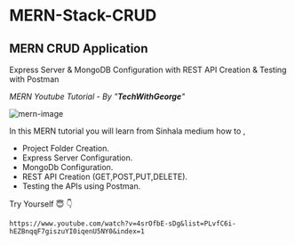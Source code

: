 # MERN-Stack-CRUD

## MERN CRUD Application

Express Server & MongoDB Configuration with REST API Creation & Testing with Postman

_MERN Youtube Tutorial - By "**TechWithGeorge**"_

![mern-image](https://user-images.githubusercontent.com/79325373/127886537-ab30e666-8cf1-4a94-9f6a-4fccd9b5db74.png)

In this MERN tutorial you will learn from Sinhala medium how to ,

* Project Folder Creation.
* Express Server Configuration.
* MongoDb Configuration.
* REST API Creation (GET,POST,PUT,DELETE).
* Testing the APIs using Postman.


Try Yourself  :innocent:   :point_down:
```
https://www.youtube.com/watch?v=4srOfbE-sDg&list=PLvfC6i-hEZBnqqF7giszuYI0iqenU5NY0&index=1
```

